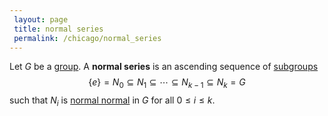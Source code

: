 ```yaml
---
 layout: page
 title: normal series
 permalink: /chicago/normal_series
---
```

Let $G$ be a [group](https://mathgloss.github.io/MathGloss/group). A **normal series** is an ascending sequence of [subgroups](https://mathgloss.github.io/MathGloss/subgroup) $$\{e\} = N_0\subseteq N_1\subseteq \cdots\subseteq N_{k-1} \subseteq N_k = G$$ such that $N_i$ is [normal normal](https://mathgloss.github.io/MathGloss/normal_#########normal) in $G$ for all $0\leq i\leq k$.

